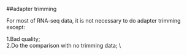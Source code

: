 ##adapter trimming

For most of RNA-seq data, it is not necessary to do adapter trimming except:

1.Bad quality; \
2.Do the comparison with no trimming data; \
